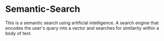 # Semantic-Search
This is a semantic search using artificial intelligence. A search engine that encodes the user's query into a vector and searches for similarity within a body of text. 
